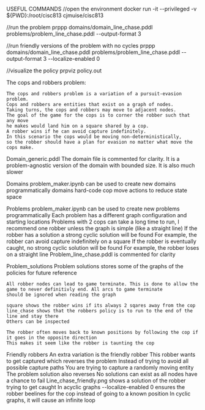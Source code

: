 
USEFUL COMMANDS
//open the environment
docker run -it --privileged -v ${PWD}:/root/cisc813 cjmuise/cisc813

//run the problem
prppp domains/domain_line_chase.pddl problems/problem_line_chase.pddl --output-format 3

//run friendly versions of the problem with no cycles
prppp domains/domain_line_chase.pddl problems/problem_line_chase.pddl --output-format 3 --localize-enabled 0

//visualize the policy
prpviz policy.out

The cops and robbers problem:

    The cops and robbers problem is a variation of a pursuit-evasion problem.
    Cops and robbers are entities that exist on a graph of nodes. 
    Taking turns, the cops and robbers may move to adjacent nodes. 
    The goal of the game for the cops is to corner the robber such that any move
    he makes would land him on a square shared by a cop. 
    A robber wins if he can avoid capture indefinitely. 
    In this scenario the cops would be moving non-deterministically,
    so the robber should have a plan for evasion no matter what move the cops make.


Domain_generic.pddl
    The domain file is commented for clarity. It is a problem-agnostic version of the domain with bounded size.
    It is also much slower

Domains
    problem_maker.ipynb can be used to create new domains programmatically
    domains hard-code cop move actions to reduce state space

Problems
    problem_maker.ipynb can be used to create new problems programmatically
    Each problem has a different graph configuration and starting locations
    Problems with 2 cops can take a long time to run, I recommend one robber unless the graph is simple (like a straight line)
    If the robber has a solution a strong cyclic solution will be found
    For example, the robber can avoid capture indefinitely on a square
    If the robber is eventually caught, no strong cyclic solution will be found
    For example, the robber loses on a straight line
    Problem_line_chase.pddl is commented for clarity

Problem_solutions
    Problem solutions stores some of the graphs of the policies for future reference

    All robber nodes can lead to game terminate. This is done to allow the game to never definitivly end. All arcs to game terminate
    should be ignored when reading the graph

    square shows the robber wins if its always 2 sqares away from the cop
    line_chase shows that the robbers policy is to run to the end of the line and stay there
    Others can be inspected

    The robber often moves back to known positions by following the cop if it goes in the opposite direction
    This makes it seem like the robber is taunting the cop

Friendly robbers
    An extra variation is the friendly robber
    This robber wants to get captured which reverses the problem
    Instead of trying to avoid all possible capture paths
    You are trying to capture a randomly moving entity
    The problem solution also reverses
    No solutions can exist as all nodes have a chance to fail
    Line_chase_friendly.png shows a solution of the robber trying to get caught
    In acyclic graphs --localize-enabled 0 ensures the robber beelines for the cop instead of going to a known position
    In cyclic graphs, it will cause an infinite loop
